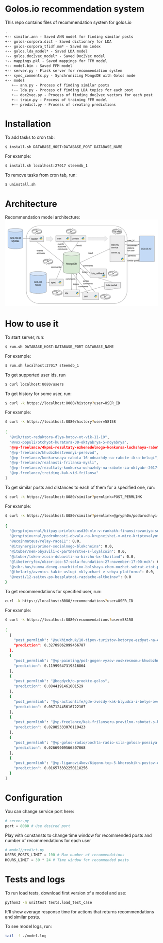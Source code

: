 # Golos.io recommendation system

This repo contains files of recommendation system for golos.io

```
.
+-- similar.ann - Saved ANN model for finding similar posts
+-- golos-corpora.dict - Saved dictionary for LDA
+-- golos-corpora_tfidf.mm* - Saved mm index
+-- golos.lda_model* - Saved LDA model
+-- golos.doc2vec_model* - Saved Doc2Vec model
+-- mappings.pkl - Saved mappings for FFM model
+-- model.bin - Saved FFM model
+-- server.py - Flask server for recommendation system
+-- sync_comments.py - Synchronizing MongoDB with Golos node
+-- model
   +-- ann.py - Process of finding similar posts
   +-- lda.py - Process of finding LDA topics for each post
   +-- doc2vec.py - Process of finding doc2vec vectors for each post
   +-- train.py - Process of training FFM model
   +-- predict.py - Process of creating predictions
```
# Installation

To add tasks to cron tab:
```bash
$ install.sh DATABASE_HOST:DATABASE_PORT DATABASE_NAME
```

For example:
```bash
$ install.sh localhost:27017 steemdb_1
```

To remove tasks from cron tab, run:
```bash
$ uninstall.sh
```
# Architecture

Recommendation model architecture: ![Recommendation model architecture](architecture.png)

# How to use it

To start server, run:
```bash
$ run.sh DATABASE_HOST:DATABASE_PORT DATABASE_NAME
```

For example:
```bash
$ run.sh localhost:27017 steemdb_1
```

To get supported user ids, run
```bash
$ curl localhost:8080/users
```

To get history for some user, run:
```bash
$ curl -k https://localhost:8080/history?user=USER_ID
```

For example:
```bash
$ curl -k https://localhost:8080/history?user=58158

[
  "@vik/test-redaktora-dlya-botov-ot-vik-11-10", 
  "@vox-populi/otchyot-kuratora-30-oktyabrya-5-noyabrya", 
  "@vp-freelance/4kpmi-rezultaty-ezhenedelnogo-konkursa-luchshaya-rabota-po-itogam-nedeli", 
  "@vp-freelance/khudozhestvennyi-perevod", 
  "@vp-freelance/konkursnaya-rabota-16-odnazhdy-na-rabote-ikra-belugi", 
  "@vp-freelance/realnosti-frilansa-mysli", 
  "@vp-freelance/rezultaty-konkursa-odnazhdy-na-rabote-za-oktyabr-2017-goda", 
  "@vp-freelance/treiding-kak-vid-frilansa"
]
```

To get similar posts and distances to each of them for a specified one, run:
```bash
$ curl -k https://localhost:8080/similar?permlink=POST_PERMLINK
```

For example:

```bash
$ curl -k https://localhost:8080/similar?permlink=@gryph0n/podarochnyi-byteball

{
  "@cryptojournal/bitpay-privlek-usd30-mln-v-ramkakh-finansirovaniya-serii-v": 0.0, 
  "@cryptojournal/podrobnosti-obvala-na-krupneishei-v-mire-kriptovalyutnoi-birzhe-bitfinex": 0.0, 
  "@ecoinmateus/relay-race11": 0.0, 
  "@itsynergis/primer-socialnogo-blokcheina": 0.0, 
  "@ituber/nem-obyavili-o-partnerstve-s-loyalcoin": 0.0, 
  "@ituber/token-zcoin-dobavili-na-birzhu-bx-thailand": 0.0, 
  "@liketerryfox/obzor-ico-57-sola-foundation-27-november-17-00-mck": 0.0, 
  "@sibr.hus/summa-deneg-znachitelno-bolshaya-chem-mozhet-sobrat-etot-post-naidenaya-na-progulke": 0.0, 
  "@the1arty/aventus-kakie-uslugi-vklyuchaet-v-sebya-platforma": 0.0, 
  "@vesti/12-saitov-po-besplatnoi-razdache-altkoinov": 0.0
}
```

To get recommendations for specified user, run:
```bash
curl -k https://localhost:8080/recommendations?user=USER_ID
```

For example:
```bash
$ curl -k https://localhost:8080/recommendations?user=58158

[
  {
    "post_permlink": "@yukhimchuk/10-tipov-turistov-kotorye-ezdyat-na-ekskursii", 
    "prediction": 0.32709062099456787
  }, 
  {
    "post_permlink": "@vp-painting/pol-gogen-vyzov-voskresnomu-khudozhniku", 
    "prediction": 0.11999647319316864
  }, 
  {
    "post_permlink": "@bogdych/o-proekte-golos", 
    "prediction": 0.0844191461801529
  }, 
  {
    "post_permlink": "@vp-actionlife/gde-zvezdy-kak-blyudca-i-belye-ovcy-dorozhe", 
    "prediction": 0.06712445616722107
  }, 
  {
    "post_permlink": "@vp-freelance/kak-frilanseru-pravilno-rabotat-s-bazoi-klientov", 
    "prediction": 0.02885333076119423
  }, 
  {
    "post_permlink": "@vp-golos-radio/pochta-radio-sila-golosa-poeziya-olgi-silaevoi-sinilga", 
    "prediction": 0.02669009566307068
  }, 
  {
    "post_permlink": "@vp-liganovi4kov/6iqonm-top-5-khoroshikh-postov-ot-avtorov-novichkov-golosa", 
    "prediction": 0.016573332250118256
  }
]
```

# Configuration

You can change service port here:

```python
# server.py
port = 8080 # Use desired port
```

Play with constansts to change time window for recommended posts and number of recommendations for each user

```python
# model/predict.py
USERS_POSTS_LIMIT = 100 # Max number of recommendations
HOURS_LIMIT = 30 * 24 # Time window for recommended posts
```

# Tests and logs

To run load tests, download first version of a model and use:
```bash
python3 -m unittest tests.load_test_case
```

It'll show average response time for actions that returns recommendations and similar posts.

To see model logs, run:
```bash
tail -f ./model.log
```
